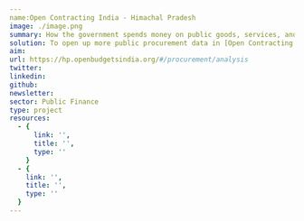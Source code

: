 ```yaml
---
name:Open Contracting India - Himachal Pradesh
image: ./image.png
summary: How the government spends money on public goods, services, and infrastructure is referred to as Public Procurement. Public procurement data is imperative to understand government priorities and advocate for better spending. What started as a hackathon project, creating an index for procurement practices for health related procurement in Himachal Pradesh turned into a full fledged partnership, between CivicDataLab and [Open Contracting Partnership](https://www.open-contracting.org/).
solution: To open up more public procurement data in [Open Contracting Data Standards](https://standard.open-contracting.org/latest/en/) that are easy to analyse and gather insights from - on a variety of issues including public health, education and more.
aim:
url: https://hp.openbudgetsindia.org/#/procurement/analysis
twitter:
linkedin:
github:
newsletter:
sector: Public Finance
type: project
resources:
  - {
      link: '',
      title: '',
      type: ''
    }
  - {
    link: '',
    title: '',
    type: ''
  }
---
```


